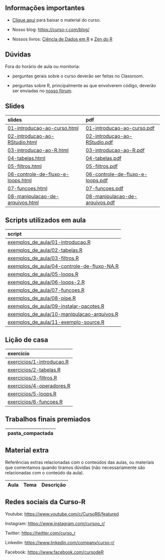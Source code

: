 
<!-- README.md is generated from README.Rmd. Please edit that file -->

## Informações importantes

  - [Clique
    aqui](https://github.com/curso-r/main-intro-programacao/raw/master/material_do_curso.zip)
    para baixar o material do curso.

  - Nosso blog: <https://curso-r.com/blog/>

  - Nossos livros: [Ciência de Dados em R](https://livro.curso-r.com/) e
    [Zen do R](https://curso-r.github.io/zen-do-r/)

## Dúvidas

Fora do horário de aula ou monitoria:

  - perguntas gerais sobre o curso deverão ser feitas no Classroom.

  - perguntas sobre R, principalmente as que envolverem código, deverão
    ser enviadas no [nosso fórum](https://discourse.curso-r.com/).

## Slides

| slides                                                                                                                         | pdf                                                                                                                          |
| :----------------------------------------------------------------------------------------------------------------------------- | :--------------------------------------------------------------------------------------------------------------------------- |
| [01-introducao-ao-curso.html](https://curso-r.github.io/main-intro-programacao/slides/01-introducao-ao-curso.html)             | [01-introducao-ao-curso.pdf](https://curso-r.github.io/main-intro-programacao/slides/01-introducao-ao-curso.pdf)             |
| [02-introducao-ao-RStudio.html](https://curso-r.github.io/main-intro-programacao/slides/02-introducao-ao-RStudio.html)         | [02-introducao-ao-RStudio.pdf](https://curso-r.github.io/main-intro-programacao/slides/02-introducao-ao-RStudio.pdf)         |
| [03-introducao-ao-R.html](https://curso-r.github.io/main-intro-programacao/slides/03-introducao-ao-R.html)                     | [03-introducao-ao-R.pdf](https://curso-r.github.io/main-intro-programacao/slides/03-introducao-ao-R.pdf)                     |
| [04-tabelas.html](https://curso-r.github.io/main-intro-programacao/slides/04-tabelas.html)                                     | [04-tabelas.pdf](https://curso-r.github.io/main-intro-programacao/slides/04-tabelas.pdf)                                     |
| [05-filtros.html](https://curso-r.github.io/main-intro-programacao/slides/05-filtros.html)                                     | [05-filtros.pdf](https://curso-r.github.io/main-intro-programacao/slides/05-filtros.pdf)                                     |
| [06-controle-de-fluxo-e-loops.html](https://curso-r.github.io/main-intro-programacao/slides/06-controle-de-fluxo-e-loops.html) | [06-controle-de-fluxo-e-loops.pdf](https://curso-r.github.io/main-intro-programacao/slides/06-controle-de-fluxo-e-loops.pdf) |
| [07-funcoes.html](https://curso-r.github.io/main-intro-programacao/slides/07-funcoes.html)                                     | [07-funcoes.pdf](https://curso-r.github.io/main-intro-programacao/slides/07-funcoes.pdf)                                     |
| [08-manipulacao-de-arquivos.html](https://curso-r.github.io/main-intro-programacao/slides/08-manipulacao-de-arquivos.html)     | [08-manipulacao-de-arquivos.pdf](https://curso-r.github.io/main-intro-programacao/slides/08-manipulacao-de-arquivos.pdf)     |

## Scripts utilizados em aula

| script                                                                                                                                                     |
| :--------------------------------------------------------------------------------------------------------------------------------------------------------- |
| [exemplos\_de\_aula/01-introducao.R](https://github.com/curso-r/202208-intro-programacao/blob/master/exemplos_de_aula/01-introducao.R)                     |
| [exemplos\_de\_aula/02-tabelas.R](https://github.com/curso-r/202208-intro-programacao/blob/master/exemplos_de_aula/02-tabelas.R)                           |
| [exemplos\_de\_aula/03-filtros.R](https://github.com/curso-r/202208-intro-programacao/blob/master/exemplos_de_aula/03-filtros.R)                           |
| [exemplos\_de\_aula/04-controle-de-fluxo-NA.R](https://github.com/curso-r/202208-intro-programacao/blob/master/exemplos_de_aula/04-controle-de-fluxo-NA.R) |
| [exemplos\_de\_aula/05-loops.R](https://github.com/curso-r/202208-intro-programacao/blob/master/exemplos_de_aula/05-loops.R)                               |
| [exemplos\_de\_aula/06-loops-2.R](https://github.com/curso-r/202208-intro-programacao/blob/master/exemplos_de_aula/06-loops-2.R)                           |
| [exemplos\_de\_aula/07-funcoes.R](https://github.com/curso-r/202208-intro-programacao/blob/master/exemplos_de_aula/07-funcoes.R)                           |
| [exemplos\_de\_aula/08-pipe.R](https://github.com/curso-r/202208-intro-programacao/blob/master/exemplos_de_aula/08-pipe.R)                                 |
| [exemplos\_de\_aula/09-instalar-pacotes.R](https://github.com/curso-r/202208-intro-programacao/blob/master/exemplos_de_aula/09-instalar-pacotes.R)         |
| [exemplos\_de\_aula/10-manipulacao-arquivos.R](https://github.com/curso-r/202208-intro-programacao/blob/master/exemplos_de_aula/10-manipulacao-arquivos.R) |
| [exemplos\_de\_aula/11-exemplo-source.R](https://github.com/curso-r/202208-intro-programacao/blob/master/exemplos_de_aula/11-exemplo-source.R)             |

## Lição de casa

| exercicio                                                                                               |
| :------------------------------------------------------------------------------------------------------ |
| [exercicios/1-introducao.R](https://curso-r.github.io/main-intro-programacao/exercicios/1-introducao.R) |
| [exercicios/2-tabelas.R](https://curso-r.github.io/main-intro-programacao/exercicios/2-tabelas.R)       |
| [exercicios/3-filtros.R](https://curso-r.github.io/main-intro-programacao/exercicios/3-filtros.R)       |
| [exercicios/4-operadores.R](https://curso-r.github.io/main-intro-programacao/exercicios/4-operadores.R) |
| [exercicios/5-loops.R](https://curso-r.github.io/main-intro-programacao/exercicios/5-loops.R)           |
| [exercicios/6-funcoes.R](https://curso-r.github.io/main-intro-programacao/exercicios/6-funcoes.R)       |

## Trabalhos finais premiados

| pasta\_compactada |
| :---------------- |

## Material extra

Referências extras relacionadas com o conteúdos das aulas, ou materiais
que comentamos quando tiramos dúvidas (não necessariamente são
relacionadas com o conteúdo da aula).

| Aula | Tema | Descrição |
| :--- | :--- | :-------- |

## Redes sociais da Curso-R

Youtube: <https://www.youtube.com/c/CursoR6/featured>

Instagram: <https://www.instagram.com/cursoo_r/>

Twitter: <https://twitter.com/curso_r>

Linkedin: <https://www.linkedin.com/company/curso-r/>

Facebook: <https://www.facebook.com/cursodeR>
